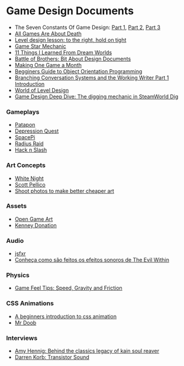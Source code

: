 Game Design Documents
=====================


- The Seven Constants Of Game Design: [Part 1](http://techcrunch.com/2014/07/20/constants-of-game-design-1/), [Part 2](http://techcrunch.com/2014/07/27/constants-of-game-design-2/), [Part 3](http://techcrunch.com/2014/08/03/constants-of-game-design-3/)  
- [All Games Are About Death](http://www.whatgamesare.com/2011/05/all-games-are-about-death-fundamentals.html)
- [Level design lesson: to the right, hold on tight](http://auntiepixelante.com/?p=465)  
- [Game Star Mechanic](http://gamestarmechanic.com/)
- [11 Things I Learned From Dream Worlds](http://www.worldofleveldesign.com/categories/game_environments_design/11-things-i-learned-from-dream-worlds.php)
- [Battle of Brothers: Bit About Design Documents](http://battleofbrothers.com/sirryan/a-bit-about-design-documents)
- [Making One Game a Month](http://gamedevelopment.tutsplus.com/articles/1gam-how-to-succeed-at-making-one-game-a-month--gamedev-3695)
- [Begginers Guide to Object Orientation Programming](http://gamedevelopment.tutsplus.com/series/beginners-guide-to-oop--gamedev-12703)
- [Branching Conversation Systems and the Working Writer Part 1 Introduction](http://gamasutra.com/blogs/AlexanderFreed/20140902/224609/Branching_Conversation_Systems_and_the_Working_Writer_Part_1_Introduction.php)
- [World of Level Design](http://www.worldofleveldesign.com/)
- [Game Design Deep Dive: The digging mechanic in SteamWorld Dig](http://www.gamasutra.com/view/news/225257/Game_Design_Deep_Dive_The_digging_mechanic_in_SteamWorld_Dig.php)


### Gameplays

- [Patapon](https://www.youtube.com/watch?v=lp173Si-XZM)
- [Depression Quest](http://www.depressionquest.com/)
- [SpacePi](http://2012.js13kgames.com/entries/spacepi)
- [Radius Raid](http://2013.js13kgames.com/entries/radius-raid)
- [Hack n Slash](http://store.steampowered.com/app/246070/)

### Art Concepts

- [White Night](http://osome-studio.com/some-rough/)
- [Scott Pellico](http://appylon.weebly.com/)
- [Shoot photos to make better cheaper art](http://gamasutra.com/blogs/JunxueLi/20140904/224837/2D_games_Shoot_photos_to_make_better__cheaper_art_Part_1.php)

### Assets

- [Open Game Art](http://opengameart.org/users/kenney)
- [Kenney Donation](http://kenney.itch.io/kenney-donation)

### Audio

- [jsfxr](http://github.grumdrig.com/jsfxr/)
- [Conheça como são feitos os efeitos sonoros de The Evil Within](http://www.gamegen.com.br/playstation3/conheca-como-sao-feitos-os-efeitos-sonoros-de-the-evil-within/)

### Physics

- [Game Feel Tips: Speed, Gravity and Friction](http://gamasutra.com/blogs/MarkVenturelli/20140821/223866/Game_Feel_Tips_II_Speed_Gravity_Friction.php)

### CSS Animations

- [A beginners introduction to css animation](http://webdesign.tutsplus.com/tutorials/a-beginners-introduction-to-css-animation--cms-21068)
- [Mr Doob](http://mrdoob.com/)


### Interviews

- [Amy Hennig: Behind the classics legacy of kain soul reaver](http://blog.eu.playstation.com/2012/10/12/behind-the-classics-legacy-of-kain-soul-reaver/)
- [Darren Korb: Transistor Sound](http://categoryvideogames.podbean.com/e/an-interview-with-darren-korb-transistor/#.U-u6K-Efcrk.twitter)
